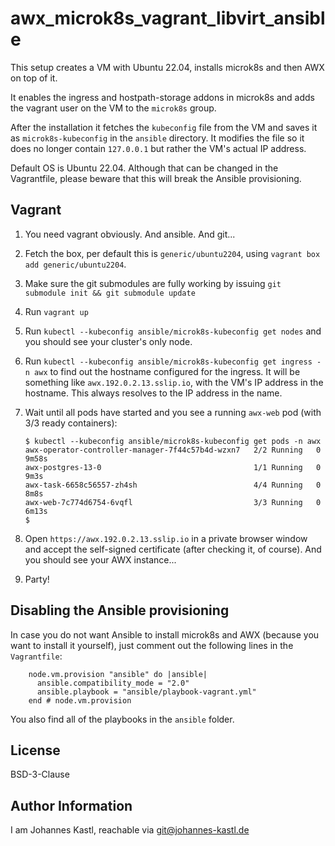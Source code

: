 # awx_microk8s_vagrant_libvirt_ansible

This setup creates a VM with Ubuntu 22.04, installs microk8s and then AWX on top
of it.

It enables the ingress and hostpath-storage addons in microk8s and adds the
vagrant user on the VM to the `microk8s` group.

After the installation it fetches the `kubeconfig` file from the VM and saves it
as `microk8s-kubeconfig` in the `ansible` directory. It modifies the file so it
does no longer contain `127.0.0.1` but rather the VM's actual IP address.

Default OS is Ubuntu 22.04. Although that can be changed in the
Vagrantfile, please beware that this will break the Ansible provisioning.

## Vagrant

1. You need vagrant obviously. And ansible. And git...
1. Fetch the box, per default this is `generic/ubuntu2204`, using
   `vagrant box add generic/ubuntu2204`.
1. Make sure the git submodules are fully working by issuing `git submodule init
   && git submodule update`
1. Run `vagrant up`
1. Run `kubectl --kubeconfig ansible/microk8s-kubeconfig get nodes` and you
   should see your cluster's only node.
1. Run `kubectl --kubeconfig ansible/microk8s-kubeconfig get ingress -n awx` to
   find out the hostname configured for the ingress. It will be something like
   `awx.192.0.2.13.sslip.io`, with the VM's IP address in the hostname. This
   always resolves to the IP address in the name.
1. Wait until all pods have started and you see a running `awx-web` pod (with
   3/3 ready containers):

   ```
   $ kubectl --kubeconfig ansible/microk8s-kubeconfig get pods -n awx
   awx-operator-controller-manager-7f44c57b4d-wzxn7   2/2 Running   0  9m58s
   awx-postgres-13-0                                  1/1 Running   0  9m3s
   awx-task-6658c56557-zh4sh                          4/4 Running   0  8m8s
   awx-web-7c774d6754-6vqfl                           3/3 Running   0  6m13s
   $
   ```

1. Open `https://awx.192.0.2.13.sslip.io` in a private browser window and accept
   the self-signed certificate (after checking it, of course). And you should
   see your AWX instance...
1. Party!

## Disabling the Ansible provisioning

In case you do not want Ansible to install microk8s and AWX (because you want to
install it yourself), just comment out the following lines in the `Vagrantfile`:

```hcl
    node.vm.provision "ansible" do |ansible|
      ansible.compatibility_mode = "2.0"
      ansible.playbook = "ansible/playbook-vagrant.yml"
    end # node.vm.provision
```

You also find all of the playbooks in the `ansible` folder.

## License

BSD-3-Clause

## Author Information

I am Johannes Kastl, reachable via git@johannes-kastl.de
